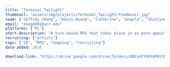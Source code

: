 ```yaml
---
title: "Terminal Twilight"
thumbnail: "assets/img/projects/Terminal_Twilight/thumbnail.jpg"
team: ["Jeffrey Cheng", "Kevin Huang", "Catherine", "Angela", "Shinlynn Kuo", "Emmilio Segovia"]
email: "esego001@ucr.edu"
platforms: ["PC"]
short-description: "A turn-based RPG that takes place in an post-apocalyptic robot-infested land. Decide to lead the rebellion or join the corrupt empire."
recruiting: ["artists"]
tags: ["2D", "RPG", "ongoing", "recruiting"]
date-added: 2016

download-link: "https://drive.google.com/drive/folders/0B2xUFYO4YAPKV1NlN196enhMb1E?usp=sharing"
---
```

